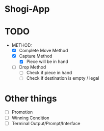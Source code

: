 # Shogi-App
# TODO
- METHOD:
  - [x] Complete Move Method
  - [x] Capture Method
    - [x] Piece will be in hand
  - [ ] Drop Method
    - [ ] Check if piece in hand
    - [ ] Check if destination is empty / legal
# Other things
  - [ ] Promotion
  - [ ] Winning Condition
  - [ ] Terminal Output/Prompt/Interface

